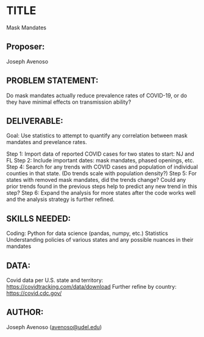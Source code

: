 # TITLE
Mask Mandates

## Proposer: 
Joseph Avenoso

## PROBLEM STATEMENT: 
Do mask mandates actually reduce prevalence rates of COVID-19, or do they have minimal effects on transmission ability?

## DELIVERABLE: 
Goal: Use statistics to attempt to quantify any correlation between mask mandates and prevelance rates.

Step 1: Import data of reported COVID cases for two states to start: NJ and FL
Step 2: Include important dates: mask mandates, phased openings, etc.
Step 4: Search for any trends with COVID cases and population of individual counties in that state. (Do trends scale with population density?)
Step 5: For states with removed mask mandates, did the trends change? Could any prior trends found in the previous steps help to predict any new trend in this step?
Step 6: Expand the analysis for more states after the code works well and the analysis strategy is further refined.

## SKILLS NEEDED: 
Coding: Python for data science (pandas, numpy, etc.)
Statistics
Understanding policies of various states and any possible nuances in their mandates

## DATA: 
Covid data per U.S. state and territory: https://covidtracking.com/data/download
Further refine by country: https://covid.cdc.gov/

## AUTHOR: 
Joseph Avenoso (avenoso@udel.edu)
